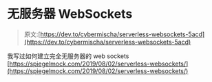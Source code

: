 # 无服务器 WebSockets

> 原文:[https://dev.to/cybermischa/serverless-websockets-5acd](https://dev.to/cybermischa/serverless-websockets-5acd)

我写过如何建立完全无服务器的 web sockets
[https://spiegelmock.com/2019/08/02/serverless-websockets/](https://spiegelmock.com/2019/08/02/serverless-websockets/)